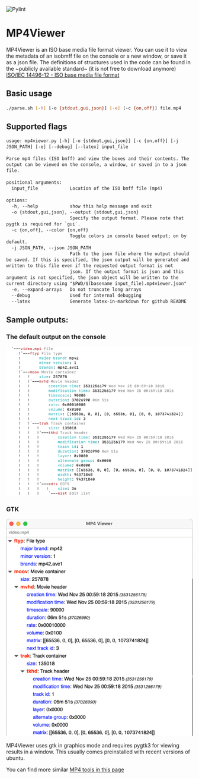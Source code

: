 ![Pylint](https://github.com/amarghosh/mp4viewer/actions/workflows/pylint.yml/badge.svg)

MP4Viewer
=========

MP4Viewer is an ISO base media file format viewer.
You can use it to view the metadata of an isobmff file on the console or a new window, or save it as a json file.
The definitions of structures used in the code can be found in the ~publicly available standard~ (it is not free to download anymore) [ISO/IEC 14496-12 - ISO base media file format](http://standards.iso.org/ittf/PubliclyAvailableStandards/index.html)

## Basic usage

```bash
./parse.sh [-h] [-o {stdout,gui,json}] [-e] [-c {on,off}] file.mp4
```

## Supported flags

```
usage: mp4viewer.py [-h] [-o {stdout,gui,json}] [-c {on,off}] [-j JSON_PATH] [-e] [--debug] [--latex] input_file

Parse mp4 files (ISO bmff) and view the boxes and their contents. The output can be viewed on the console, a window, or saved in to a json file.

positional arguments:
  input_file            Location of the ISO bmff file (mp4)

options:
  -h, --help            show this help message and exit
  -o {stdout,gui,json}, --output {stdout,gui,json}
                        Specify the output format. Please note that pygtk is required for `gui`.
  -c {on,off}, --color {on,off}
                        Toggle colors in console based output; on by default.
  -j JSON_PATH, --json JSON_PATH
                        Path to the json file where the output should be saved. If this is specified, the json output will be generated and written to this file even if the requested output format is not
                        json. If the output format is json and this argument is not specified, the json object will be written to the current directory using "$PWD/$(basename input_file).mp4viewer.json"
  -e, --expand-arrays   Do not truncate long arrays
  --debug               Used for internal debugging
  --latex               Generate latex-in-markdown for github README
```

## Sample outputs:
### The default output on the console
![shell output](./images/console.png)

### GTK
![window with gtk treeview](./images/gtk.png)

MP4Viewer uses gtk in graphics mode and requires pygtk3 for viewing results in a window.
This usually comes preinstalled with recent versions of ubuntu.


You can find more similar [MP4 tools in this page](https://github.com/video-dev/community-knowledge-base/blob/master/list-of-iso-bmff-mp4-tools.md)
